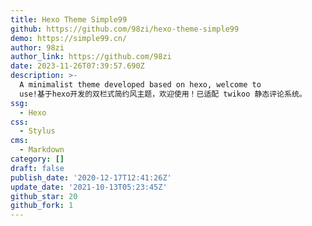 ```yaml
---
title: Hexo Theme Simple99
github: https://github.com/98zi/hexo-theme-simple99
demo: https://simple99.cn/
author: 98zi
author_link: https://github.com/98zi
date: 2023-11-26T07:39:57.690Z
description: >-
  A minimalist theme developed based on hexo, welcome to
  use!基于hexo开发的双栏式简约风主题，欢迎使用！已适配 twikoo 静态评论系统。
ssg:
  - Hexo
css:
  - Stylus
cms:
  - Markdown
category: []
draft: false
publish_date: '2020-12-17T12:41:26Z'
update_date: '2021-10-13T05:23:45Z'
github_star: 20
github_fork: 1
---
```

